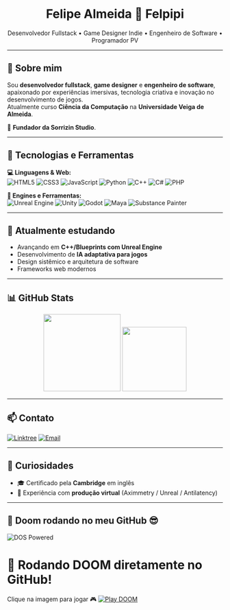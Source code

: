<h1 align="center">Felipe Almeida 👾 Felpipi</h1>

<div align="center">
Desenvolvedor Fullstack • Game Designer Indie • Engenheiro de Software • Programador PV 
</div>

---

## 🧠 Sobre mim

Sou **desenvolvedor fullstack**, **game designer** e **engenheiro de software**, apaixonado por experiências imersivas, tecnologia criativa e inovação no desenvolvimento de jogos.  
Atualmente curso **Ciência da Computação** na **Universidade Veiga de Almeida**.

🧬 **Fundador da Sorrizin Studio**.

---

## 🚀 Tecnologias e Ferramentas

**💻 Linguagens & Web:**  
![HTML5](https://img.shields.io/badge/HTML5-E34F26?style=flat&logo=html5&logoColor=white)
![CSS3](https://img.shields.io/badge/CSS3-1572B6?style=flat&logo=css3&logoColor=white)
![JavaScript](https://img.shields.io/badge/JavaScript-F7DF1E?style=flat&logo=javascript&logoColor=black)
![Python](https://img.shields.io/badge/Python-3776AB?style=flat&logo=python&logoColor=white)
![C++](https://img.shields.io/badge/C++-00599C?style=flat&logo=cplusplus&logoColor=white)
![C#](https://img.shields.io/badge/C%23-239120?style=flat&logo=csharp&logoColor=white)
![PHP](https://img.shields.io/badge/PHP-777BB4?style=flat&logo=php&logoColor=white)

**🧰 Engines e Ferramentas:**  
![Unreal Engine](https://img.shields.io/badge/Unreal%20Engine-0E1128?style=flat&logo=unrealengine&logoColor=white)
![Unity](https://img.shields.io/badge/Unity-000000?style=flat&logo=unity&logoColor=white)
![Godot](https://img.shields.io/badge/Godot-478CBF?style=flat&logo=godot-engine&logoColor=white)
![Maya](https://img.shields.io/badge/Maya-00B1E7?style=flat&logo=autodesk&logoColor=white)
![Substance Painter](https://img.shields.io/badge/Substance%20Painter-FF6B00?style=flat&logo=adobe&logoColor=white)

---

## 🧪 Atualmente estudando

- Avançando em **C++/Blueprints com Unreal Engine**
- Desenvolvimento de **IA adaptativa para jogos**
- Design sistêmico e arquitetura de software
- Frameworks web modernos

---

## 📊 GitHub Stats

<div align="center">
  <img height="180em" src="https://github-readme-stats.vercel.app/api?username=Felipe-Felpipi&show_icons=true&theme=tokyonight&count_private=true" />
  <img height="150em" src="https://github-readme-stats.vercel.app/api/top-langs/?username=Felipe-Felpipi&layout=compact&theme=tokyonight" />
</div>

---

## 📫 Contato

[![Linktree](https://img.shields.io/badge/Linktree-00C300?style=flat&logo=linktree&logoColor=white)](https://felipe-felpipi.github.io/)
[![Email](https://img.shields.io/badge/Email-D14836?style=flat&logo=gmail&logoColor=white)](mailto:felipealmeidajob@gmail.com)

---

## 🧠 Curiosidades

- 🎓 Certificado pela **Cambridge** em inglês
- 💼 Experiência com **produção virtual** (Aximmetry / Unreal / Antilatency)

---

## 💾 Doom rodando no meu GitHub 😎

![DOS Powered](https://img.shields.io/badge/DOS-Running%20Doom%20v1.1-blue?style=for-the-badge&logo=ghost)
# 🧠 Rodando DOOM diretamente no GitHub!
Clique na imagem para jogar 🎮
[![Play DOOM](doom_screen_fake.gif)](https://www.youtube.com/watch?v=dQw4w9WgXcQ)


